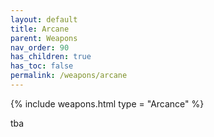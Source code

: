 ```yaml
---
layout: default
title: Arcane
parent: Weapons
nav_order: 90
has_children: true
has_toc: false
permalink: /weapons/arcane
---
```

{% include weapons.html type = "Arcance" %}

tba
